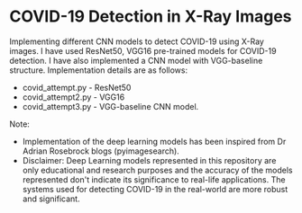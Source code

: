 # COVID-19 Detection in X-Ray Images
Implementing different CNN models to detect COVID-19 using X-Ray images.
I have used ResNet50, VGG16 pre-trained models for COVID-19 detection. I have also implemented a CNN model with VGG-baseline structure.
Implementation details are as follows:
  * covid_attempt.py - ResNet50
  * covid_attempt2.py - VGG16
  * covid_attempt3.py - VGG-baseline CNN model.

Note:
*	Implementation of the deep learning models has been inspired from Dr Adrian Rosebrock blogs (pyimagesearch).
*	Disclaimer: Deep Learning models represented in this repository are only educational and research purposes and the accuracy of the models represented don't indicate its significance to real-life applications. The systems used for detecting COVID-19 in the real-world are more robust and significant.
